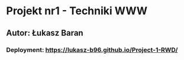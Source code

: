 # Projekt nr1 - Techniki WWW
## Autor: Łukasz Baran
### Deployment: https://lukasz-b96.github.io/Project-1-RWD/
